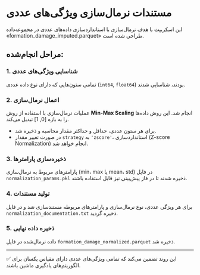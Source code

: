 
# مستندات نرمال‌سازی ویژگی‌های عددی

این اسکریپت با هدف نرمال‌سازی یا استانداردسازی داده‌های عددی در مجموعه‌داده «formation_damage_imputed.parquet» طراحی شده است.

## مراحل انجام‌شده:

### 1. شناسایی ویژگی‌های عددی
تمامی ستون‌هایی که دارای نوع داده عددی (`int64`, `float64`) بودند، شناسایی شدند.

### 2. اعمال نرمال‌سازی
عملیات نرمال‌سازی با استفاده از روش **Min-Max Scaling** انجام شد. این روش داده‌ها را به بازه [0, 1] تبدیل می‌کند.

- برای هر ستون عددی، حداقل و حداکثر مقدار محاسبه و ذخیره شد.
- در صورت تغییر مقدار `strategy` به `'zscore'`، استانداردسازی (Z-score Normalization) انجام خواهد شد.

### 3. ذخیره‌سازی پارامترها
پارامترهای مربوط به نرمال‌سازی (min، max یا mean، std) در فایل `normalization_params.pkl` ذخیره شدند تا در فاز پیش‌بینی نیز قابل استفاده باشند.

### 4. تولید مستندات
برای هر ویژگی عددی، نوع نرمال‌سازی و پارامترهای مربوطه مستندسازی شد و در فایل `normalization_documentation.txt` ذخیره گردید.

### 5. ذخیره داده نهایی
داده نرمال‌شده در فایل `formation_damage_normalized.parquet` ذخیره شد.

---

✅ این روند تضمین می‌کند که تمامی ویژگی‌های عددی دارای مقیاس یکسان برای الگوریتم‌های یادگیری ماشین باشند.

